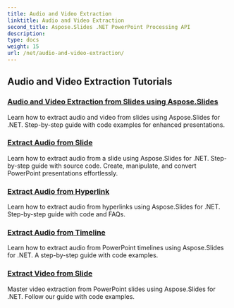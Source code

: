 ```yaml
---
title: Audio and Video Extraction
linktitle: Audio and Video Extraction
second_title: Aspose.Slides .NET PowerPoint Processing API
description: 
type: docs
weight: 15
url: /net/audio-and-video-extraction/
---
```


## Audio and Video Extraction Tutorials
### [Audio and Video Extraction from Slides using Aspose.Slides](./audio-and-video-extraction/)
Learn how to extract audio and video from slides using Aspose.Slides for .NET. Step-by-step guide with code examples for enhanced presentations.
### [Extract Audio from Slide](./extract-audio/)
Learn how to extract audio from a slide using Aspose.Slides for .NET. Step-by-step guide with source code. Create, manipulate, and convert PowerPoint presentations effortlessly.
### [Extract Audio from Hyperlink](./extract-audio-from-hyperlink/)
Learn how to extract audio from hyperlinks using Aspose.Slides for .NET. Step-by-step guide with code and FAQs.
### [Extract Audio from Timeline](./extract-audio-from-timeline/)
Learn how to extract audio from PowerPoint timelines using Aspose.Slides for .NET. A step-by-step guide with code examples.
### [Extract Video from Slide](./extract-video/)
Master video extraction from PowerPoint slides using Aspose.Slides for .NET. Follow our guide with code examples.